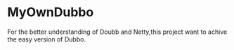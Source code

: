 # MyOwnDubbo

For the better understanding of Doubb and Netty,this project want to achive the easy version of Dubbo.
